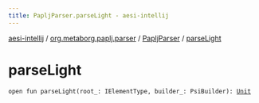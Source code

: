 ```yaml
---
title: PapljParser.parseLight - aesi-intellij
---
```


[aesi-intellij](../../index.html) / [org.metaborg.paplj.parser](../index.html) / [PapljParser](index.html) / [parseLight](.)

# parseLight

`open fun parseLight(root_: IElementType, builder_: PsiBuilder): `[`Unit`](https://kotlinlang.org/api/latest/jvm/stdlib/kotlin/-unit/index.html)